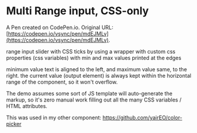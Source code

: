 # Multi Range input, CSS-only 

A Pen created on CodePen.io. Original URL: [https://codepen.io/vsync/pen/mdEJMLv](https://codepen.io/vsync/pen/mdEJMLv).

range input slider with CSS ticks by using a wrapper with custom css properties (css variables) with min and max values printed at the edges

minimum value text is aligned to the left, and maximum value same, to the right.
the current value (output element) is always kept within the horizontal range of the component, so it won't overflow.

The demo assumes some sort of JS template will auto-generate the markup, so it's zero manual work filling out all the many CSS variables / HTML attributes.

This was used in my other component:
https://github.com/yairEO/color-picker